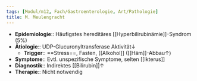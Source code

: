 ```yaml
---
tags: [Modul/m12, Fach/Gastroenterologie, Art/Pathologie]
title: M. Meulengracht
---
```

- **Epidemiologie**:: Häufigstes hereditäres [[Hyperbilirubinämie]]-Syndrom (5%)
- **Ätiologie**:: UDP-Glucuronyltransferase Aktivität↓
	- **Trigger**:: ==Stress==, Fasten, [[Alkohol]] ([[Häm]]-Abbau↑)
- **Symptome**:: Evtl. unspezifische Symptome, selten [[Ikterus]]
- **Diagnostik**:: Indirektes [[Bilirubin]]↑
- **Therapie**:: Nicht notwendig